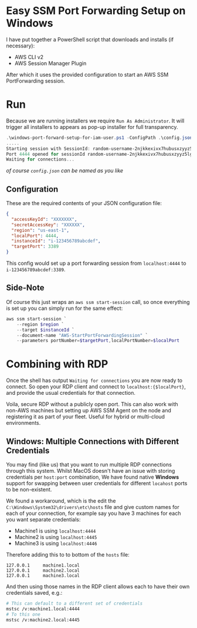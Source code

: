 # Easy SSM Port Forwarding Setup on Windows

I have put together a PowerShell script that downloads and installs (if necessary):

- AWS CLI v2
- AWS Session Manager Plugin

After which it uses the provided configuration to start an AWS SSM PortForwarding session.

# Run

Because we are running installers we require `Run As Administrator`. It will trigger all installers to appears as pop-up installer for full transparency.

```powershell
.\windows-port-forward-setup-for-iam-user.ps1 -ConfigPath .\config.json
.....
Starting session with SessionId: random-username-2njkkexivx7hubusxzyyz5lg3y
Port 4444 opened for sessionId random-username-2njkkexivx7hubusxzyyz5lg3y.
Waiting for connections...
```

_of course `config.json` can be named as you like_

## Configuration

These are the required contents of your JSON configuration file:

```json
{
  "accessKeyId": "XXXXXXX",
  "secretAccessKey": "XXXXXX",
  "region": "us-east-1",
  "localPort": 4444,
  "instanceId": "i-123456789abcdef",
  "targetPort": 3389
}
```

This config would set up a port forwarding session from `localhost:4444` to `i-123456789abcdef:3389`.

## Side-Note

Of course this just wraps an `aws ssm start-session` call, so once everything is set up you can simply run for the same effect:

```powershell
aws ssm start-session `
    --region $region `
    --target $instanceId `
    --document-name "AWS-StartPortForwardingSession" `
    --parameters portNumber=$targetPort,localPortNumber=$localPort
```

# Combining with RDP

Once the shell has output `Waiting for connections` you are now ready to connect.
So open your RDP client and connect to `localhost:{$localPort}`, and provide the usual credentials for that connection.

Voila, secure RDP without a publicly open port.
This can also work with non-AWS machines but setting up AWS SSM Agent on the node and registering it as part of your fleet. Useful for hybrid or multi-cloud environments.

## Windows: Multiple Connections with Different Credentials

You may find (like us) that you want to run multiple RDP connections through this system. Whilst MacOS doesn't have an issue with storing credentials per `host:port` combination, We have found native **Windows** support for swapping between user credentials for different `locahost` ports to be non-existent.

We found a workaround, which is the edit the `C:\Windows\System32\drivers\etc\hosts` file and give custom names for each of your connection, for example say you have 3 machines for each you want separate credentials:

- Machine1 is using `localhost:4444`
- Machine2 is using `localhost:4445`
- Machine3 is using `localhost:4446`

Therefore adding this to to bottom of the `hosts` file:

```
127.0.0.1     machine1.local
127.0.0.1     machine2.local
127.0.0.1     machine3.local
```

And then using those names in the RDP client allows each to have their own credentials saved, e.g.:

```bash
# This can default to a different set of credentials
mstsc /v:machine1.local:4444
# To this one
mstsc /v:machine2.local:4445
```
